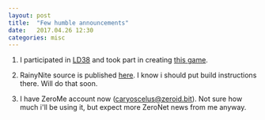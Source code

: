 ```yaml
---
layout: post
title:  "Few humble announcements"
date:   2017.04.26 12:30
categories: misc
---
```


1) I participated in [LD38][ld38] and took part in creating [this game][game].

2) RainyNite source is published [here][rainynite]. I know i should put build
instructions there. Will do that soon.

3) I have ZeroMe account now (caryoscelus@zeroid.bit). Not sure how much i'll be
using it, but expect more ZeroNet news from me anyway.

[ld38]: https://ldjam.com/
[game]: https://ldjam.com/events/ludum-dare/38/$22098
[rainynite]: https://notabug.org/caryoscelus/rainynite-studio
